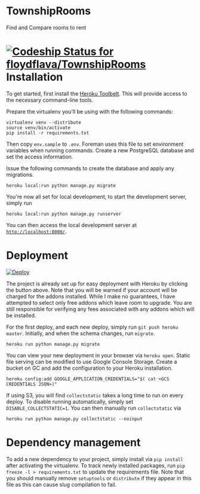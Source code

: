 # TownshipRooms
Find and Compare rooms to rent

[ ![Codeship Status for floydflava/TownshipRooms](https://app.codeship.com/projects/edafe3f0-f749-0135-594b-7af7195f2991/status?branch=master)](https://app.codeship.com/projects/275358)
Installation
==

To get started, first install the [Heroku Toolbelt](https://toolbelt.heroku.com/).
This will provide access to the necessary command-line tools.

Prepare the virtualenv you'll be using with the following commands:

    virtualenv venv --distribute
    source venv/bin/activate
    pip install -r requirements.txt

Then copy `env.sample` to `.env`.
Foreman uses this file to set environment variables when running commands.
Create a new PostgreSQL database and set the access information.

Issue the following commands to create the database and apply any migrations.

    heroku local:run python manage.py migrate

You're now all set for local development, to start the development server, simply run

    heroku local:run python manage.py runserver

You can then access the local development server at [`http://localhost:8000/`](http://localhost:8000/).


Deployment
==

[![Deploy](https://www.herokucdn.com/deploy/button.svg)](https://heroku.com/deploy)

The project is already set up for easy deployment with Heroku by clicking the button above.
Note that you will be warned if your account will be charged for the addons installed.
While I make no guarantees, I have attempted to select only free addons which leave room to upgrade.
You are still responsible for verifying any fees associated with any addons which will be installed.

For the first deploy, and each new deploy, simply run `git push heroku master`.
Initially, and when the schema changes, run `migrate`.

    heroku run python manage.py migrate

You can view your new deployment in your browser via `heroku open`.
Static file serving can be modified to use Google Console Storage.
Create a bucket on GC and add the configuration to your Heroku installation.

    heroku config:add GOOGLE_APPLICATION_CREDENTIALS="$( cat <GCS CREDENTIALS JSON>)"

If using S3, you will find `collectstatic` takes a long time to run on every deploy.
To disable running automatically, simply set `DISABLE_COLLECTSTATIC=1`.
You can then manually run `collectstatic` via

    heroku run python manage.py collectstatic --noinput


Dependency management
==

To add a new dependency to your project, simply install via `pip install` after activating the virtualenv.
To track newly installed packages, run `pip freeze -l > requirements.txt` to update the requirements file.
Note that you should manually remove `setuptools` or `distribute` if they appear in this file as this can cause slug compilation to fail.
